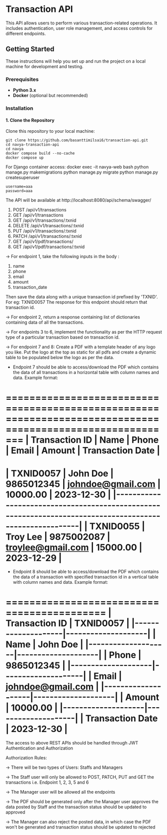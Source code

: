 # Transaction API

This API allows users to perform various transaction-related operations. It includes authentication, user role management, and access controls for different endpoints.

## Getting Started

These instructions will help you set up and run the project on a local machine for development and testing.

### Prerequisites

- **Python 3.x**
- **Docker** (optional but recommended)

### Installation

#### 1. Clone the Repository

Clone this repository to your local machine:

<!-- Terminal: -->
    git clone https://github.com/basanttimilsai6/transaction-api.git
    cd navya-transaction-api
    cd navya
    docker compose build --no-cache
    docker compose up

For Django container access:
    docker exec -it navya-web bash
    python manage.py makemigrations
    python manage.py migrate
    python manage.py createsuperuser

<!-- Superuser username/password -->
    username=aaa
    password=aaa

    
The API will be available at http://localhost:8080/api/schema/swagger/


<!-- Tests are: -->

1. POST   /api/v1/transactions
2. GET    /api/v1/transactions
3. GET    /api/v1/transactions/:txnid
4. DELETE /api/v1/transactions/:txnid
5. PUT    /api/v1/transactions/:txnid
6. PATCH  /api/v1/transactions/:txnid
7. GET    /api/v1/pdf/transactions/
8. GET    /api/v1/pdf/transactions/:txnid

-> For endpoint 1, take the following inputs in the body :
   1. name
   2. phone
   3. email
   4. amount
   5. transaction_date

   Then save the data along with a unique transaction id prefixed by 'TXNID'. For eg: TXNID0057
   The response for this endpoint should return that transaction id.

-> For endpoint 2, return a response containing list of dictionaries containing  data of all the transactions.

-> For endpoints 3 to 6, implement the functionality as per the HTTP request type of a particular transaction based on transaction id.

-> For endpoint 7 and 8:
   Create a PDF with a template header of any logo you like. Put the logo at the top as static for all pdfs and create a dynamic table to be populated below the logo as per the data.

   - Endpoint 7 should be able to access/download the PDF which contains the data of all transactions in a horizontal table with column names and data. Example format:

   ===========================================================================================================
   | Transaction ID |      Name      |     Phone     |       Email       |    Amount    |  Transaction Date  |
   ===========================================================================================================
   |   TXNID0057    |    John Doe    |   9865012345  | johndoe@gmail.com |   10000.00   |     2023-12-30     |
   |---------------------------------------------------------------------------------------------------------|
   |   TXNID0055    |    Troy Lee    |   9875002087  | troylee@gmail.com |   15000.00   |     2023-12-29     |
   ===========================================================================================================
   
   - Endpoint 8 should be able to access/download the PDF which contains the data of a transaction with specified transaction id in a vertical table with column names and data. Example format:

   ===========================================
   |   Transaction ID   |      TXNID0057     |
   |--------------------|--------------------|
   |        Name        |      John Doe      |
   |--------------------|--------------------|
   |        Phone       |      9865012345    |
   |--------------------|--------------------|
   |        Email       | johndoe@gmail.com  |
   |--------------------|--------------------|
   |       Amount       |      10000.00      |
   |--------------------|--------------------|
   |  Transaction Date  |     2023-12-30     |
   ===========================================


The access to above REST APIs should be handled through JWT Authentication and Authorization

Authorization Rules:

-> There will be two types of Users: Staffs and Managers

-> The Staff user will only be allowed to POST, PATCH, PUT and GET the transactions i.e. Endpoint 1, 2, 3, 5 and 6

-> The Manager user will be allowed all the endpoints

-> The PDF should be generated only after the Manager user approves the data posted by Staff and the transaction status should be updated to approved

-> The Manager can also reject the posted data, in which case the PDF won't be generated and transaction status should be updated to rejected

